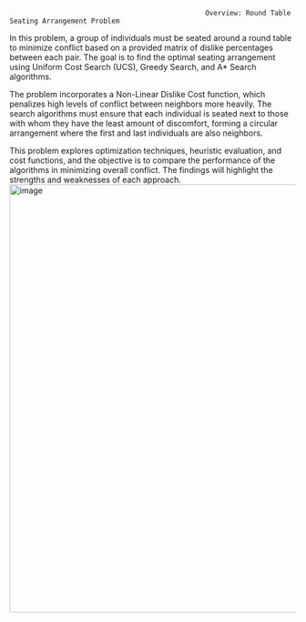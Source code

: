                                                     Overview: Round Table Seating Arrangement Problem
In this problem, a group of individuals must be seated around a round table to minimize conflict based on a provided matrix of dislike percentages between each pair. The goal is to find the optimal seating arrangement using Uniform Cost Search (UCS), Greedy Search, and A* Search algorithms.

The problem incorporates a Non-Linear Dislike Cost function, which penalizes high levels of conflict between neighbors more heavily. The search algorithms must ensure that each individual is seated next to those with whom they have the least amount of discomfort, forming a circular arrangement where the first and last individuals are also neighbors.

This problem explores optimization techniques, heuristic evaluation, and cost functions, and the objective is to compare the performance of the algorithms in minimizing overall conflict. The findings will highlight the strengths and weaknesses of each approach.
<img width="752" alt="image" src="https://github.com/user-attachments/assets/c80902b9-70ca-4212-a1f8-ae1f26d20e17">
